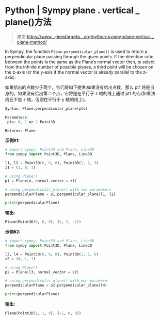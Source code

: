 # Python | Sympy plane . vertical _ plane()方法

> 原文:[https://www . geesforgeks . org/python-sympy-plane-vertical _ plane-method/](https://www.geeksforgeeks.org/python-sympy-plane-perpendicular_plane-method/)

In Sympy, the function `Plane.perpendicular_plane()` is used to return a perpendicular plane passing through the given points. If the direction ratio between the points is the same as the Plane’s normal vector then, to select from the infinite number of possible planes, a third point will be chosen on the z-axis (or the y-axis if the normal vector is already parallel to the z-axis).

如果给出的点数少于两个，它们将如下提供:如果没有给出点数，那么 pt1 将是自身的。如果没有给出第二个点，它将是在平行于 z 轴的线上通过 pt1 的点(如果法线还不是 z 轴，否则在平行于 y 轴的线上)。

```py
Syntax: Plane.perpendicular_plane(pts)

Parameters:
 pts: 0, 1 or 2 Point3D

Returns: Plane

```

**示例#1:**

```py
# import sympy, Point3D and Plane, Line3D
from sympy import Point3D, Plane, Line3D

l1, l2 = Point3D(0, 0, 0), Point3D(1, 2, 3)
z1 = (1, 0, 1)

# using Plane()
p1 = Plane(a, normal_vector = z1)

# using perpendicular_plane() with two parameters
perpendicularPlane = p1.perpendicular_plane(l1, l2)

print(perpendicularPlane)
```

**输出:**

```py
Plane(Point3D(0, 0, 0), (2, 2, -2))
```

**示例#2:**

```py
# import sympy, Point3D and Plane, Line3D
from sympy import Point3D, Plane, Line3D

l3, l4 = Point3D(0, 0, 0), Point3D(1, 1, 0)
z2 = (0, 1, 1)

# using Plane()
p2 = Plane(l3, normal_vector = z2)

# using perpendicular_plane() with one parameter
perpendicularPlane = p2.perpendicular_plane(l4)

print(perpendicularPlane)
```

**输出:**

```py
Plane(Point3D(1, 1, 0), (-1, 0, 0))
```